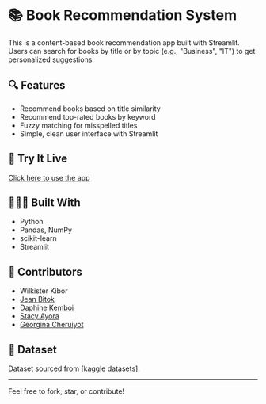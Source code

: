 # 📚 Book Recommendation System

This is a content-based book recommendation app built with Streamlit.  
Users can search for books by title or by topic (e.g., "Business", "IT") to get personalized suggestions.

## 🔍 Features
- Recommend books based on title similarity
- Recommend top-rated books by keyword
- Fuzzy matching for misspelled titles
- Simple, clean user interface with Streamlit

## 🚀 Try It Live
[Click here to use the app](https://your-app-link.streamlit.app)

## 👩🏽‍💻 Built With
- Python
- Pandas, NumPy
- scikit-learn
- Streamlit

## 👥 Contributors
- Wilkister Kibor
- [Jean Bitok](https://github.com/Jeanbitok)
- [Daphine Kemboi](https://github.com/Daph035)
- [Stacy Ayora](https://github.com/stacyayora)
- [Georgina Cheruiyot](https://github.com/Jeanbitok)

## 📂 Dataset
Dataset sourced from [kaggle datasets].

---

Feel free to fork, star, or contribute!
